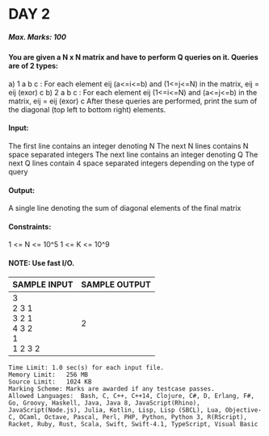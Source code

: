 # DAY 2
##### Max. Marks: 100
#### You are given a N x N matrix and have to perform Q queries on it. Queries are of 2 types:
a) 1 a b c : For each element eij (a<=i<=b) and (1<=j<=N) in the matrix, eij = eij (exor) c
b) 2 a b c : For each element eij (1<=i<=N) and (a<=j<=b) in the matrix, eij = eij (exor) c
After these queries are performed, print the sum of the diagonal (top left to bottom right) elements.

#### Input:
The first line contains an integer denoting N
The next N lines contains N space separated integers
The next line contains an integer denoting Q
The next Q lines contain 4 space separated integers depending on the type of query

#### Output:
A single line denoting the sum of diagonal elements of the final matrix

#### Constraints:
1 <= N <= 10^5
1 <= K <= 10^9

#### NOTE: Use fast I/O.

| SAMPLE INPUT                                 	| SAMPLE OUTPUT 	|
|----------------------------------------------	|---------------	|
| 3<br>2 3 1<br>3 2 1<br>4 3 2<br>1<br>1 2 3 2 	| 2             	|


```console
Time Limit:	1.0 sec(s) for each input file.
Memory Limit:	256 MB
Source Limit:	1024 KB
Marking Scheme:	Marks are awarded if any testcase passes.
Allowed Languages:	Bash, C, C++, C++14, Clojure, C#, D, Erlang, F#, Go, Groovy, Haskell, Java, Java 8, JavaScript(Rhino), JavaScript(Node.js), Julia, Kotlin, Lisp, Lisp (SBCL), Lua, Objective-C, OCaml, Octave, Pascal, Perl, PHP, Python, Python 3, R(RScript), Racket, Ruby, Rust, Scala, Swift, Swift-4.1, TypeScript, Visual Basic
```